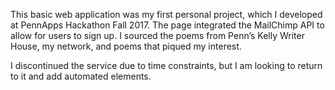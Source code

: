 This basic web application was my first personal project, which I developed at PennApps Hackathon Fall 2017. The page integrated the MailChimp API to allow for users to sign up. I sourced the poems from Penn’s Kelly Writer House, my network, and poems that piqued my interest. 

I discontinued the service due to time constraints, but I am looking to return to it and add automated elements.
